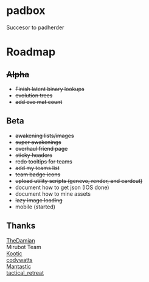# padbox
Succesor to padherder

Roadmap
=======
~~Alpha~~
------
  * ~~Finish latent binary lookups~~
  * ~~evolution trees~~
  * ~~add evo mat count~~

Beta
----
  * ~~awakening lists/images~~
  * ~~super awakenings~~
  * ~~overhaul friend page~~
  * ~~sticky headers~~
  * ~~redo tooltips for teams~~
  * ~~add my teams list~~
  * ~~team badge icons~~
  * ~~upload utility scripts (genevo, render, and cardcut)~~
  * document how to get json (IOS done)
  * document how to mine assets
  * ~~lazy image loading~~
  * mobile (started)

Thanks
------
[TheDamian](https://www.perlmonks.org/?node_id=1232118)  
Mirubot Team  
[Kootic](https://github.com/kiootic/pad-resources)  
[codywatts](https://github.com/codywatts/Puzzle-and-Dragons-Texture-Tool)  
[Mantastic](https://mantasticpad.com/)  
[tactical_retreat](https://www.reddit.com/r/PuzzleAndDragons/comments/b91d0d/unknown_monster_data_json_fields/)  

